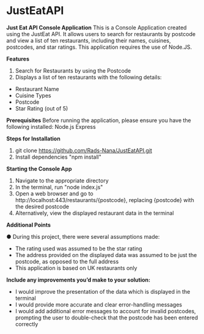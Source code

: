 # JustEatAPI

**Just Eat API Console Application**
This is a Console Application created using the JustEat API. 
It allows users to search for restaurants by postcode and view a list of ten restaurants, including their names, cuisines, postcodes, and star ratings. 
This application requires the use of Node.JS. 

**Features**
1) Search for Restaurants by using the Postcode
2) Displays a list of ten restaurants with the following details:
-  Restaurant Name
-  Cuisine Types
-  Postcode
-  Star Rating (out of 5)


**Prerequisites**
Before running the application, please ensure you have the following installed:
Node.js 
Express 


**Steps for Installation**
1) git clone https://github.com/Rads-Nana/JustEatAPI.git
2) Install dependencies "npm install"


**Starting the Console App**
1) Navigate to the appropriate directory
2) In the terminal, run "node index.js"
3) Open a web browser and go to http://localhost:443/restaurants/{postcode}, replacing {postcode} with the desired postcode
4) Alternatively, view the displayed restaurant data in the terminal 


**Additional Points**

● During this project, there were several assumptions made:
- The rating used was assumed to be the star rating
- The address provided on the displayed data was assumed to be just the postcode, as opposed to the full address
- This application is based on UK restaurants only 

**Include any improvements you’d make to your solution:**
- I would improve the presentation of the data which is displayed in the terminal
- I would provide more accurate and clear error-handling messages
- I would add additional error messages to account for invalid postcodes, prompting the user to double-check that the postcode has been entered correctly
